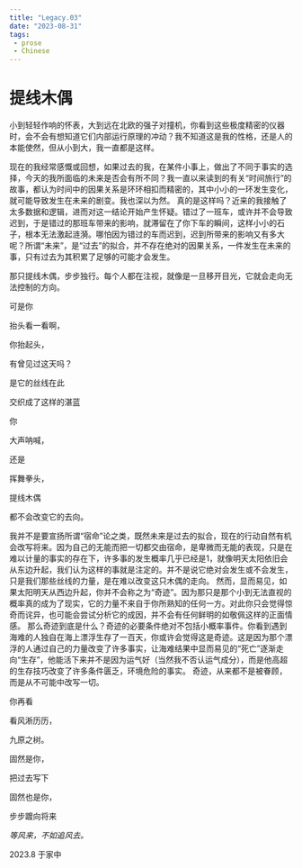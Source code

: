 ```yaml
---
title: "Legacy.03"
date: "2023-08-31"
tags:
 - prose
 - Chinese
---
```


# 提线木偶

小到轻轻作响的怀表，大到远在北欧的强子对撞机，你看到这些极度精密的仪器时，会不会有想知道它们内部运行原理的冲动？我不知道这是我的性格，还是人的本能使然，但从小到大，我一直都是这样。

现在的我经常感慨或回想，如果过去的我，在某件小事上，做出了不同于事实的选择，今天的我所面临的未来是否会有所不同？我一直以来读到的有关“时间旅行”的故事，都认为时间中的因果关系是环环相扣而精密的，其中小小的一环发生变化，就可能导致发生在未来的剧变。我也深以为然。
真的是这样吗？近来的我接触了太多数据和逻辑，进而对这一结论开始产生怀疑。错过了一班车，或许并不会导致迟到，于是错过的那班车带来的影响，就滞留在了你下车的瞬间，这样小小的石子，根本无法激起涟漪。哪怕因为错过的车而迟到，迟到所带来的影响又有多大呢？所谓“未来”，是“过去”的拟合，并不存在绝对的因果关系，一件发生在未来的事，只有过去为其积累了足够的可能才会发生。

那只提线木偶，步步独行。每个人都在注视，就像是一旦移开目光，它就会走向无法控制的方向。

可是你

抬头看一看啊，

你抬起头，

有曾见过这天吗？

是它的丝线在此

交织成了这样的湛蓝

你

大声呐喊，

还是

挥舞拳头，

提线木偶

都不会改变它的去向。

我并不是要宣扬所谓“宿命”论之类，既然未来是过去的拟合，现在的行动自然有机会改写将来。因为自己的无能而把一切都交由宿命，是卑微而无能的表现，只是在难以计量的事实的存在下，许多事的发生概率几乎已经是1，就像明天太阳依旧会从东边升起，我们认为这样的事就是注定的。并不是说它绝对会发生或不会发生，只是我们那些丝线的力量，是在难以改变这只木偶的走向。
然而，显而易见，如果太阳明天从西边升起，你并不会称之为“奇迹”。因为那只是那个小到无法直视的概率真的成为了现实，它的力量不来自于你所熟知的任何一方。对此你只会觉得惊奇而诧异，也可能会尝试分析它的成因，并不会有任何鲜明的如敬佩这样的正面情感。
那么奇迹到底是什么？奇迹的必要条件绝对不包括小概率事件。你看到遇到海难的人独自在海上漂浮生存了一百天，你或许会觉得这是奇迹。这是因为那个漂浮的人通过自己的力量改变了许多事实，让海难结果中显而易见的“死亡”逐渐走向“生存”，他能活下来并不是因为运气好（当然我不否认运气成分），而是他高超的生存技巧改变了许多条件匮乏，环境危险的事实。
奇迹，从来都不是被眷顾，而是从不可能中改写一切。

你再看

看风淅历历，

九原之树。


固然是你，

把过去写下

固然也是你，

步步踱向将来

*等风来，不如追风去。*

2023.8 于家中